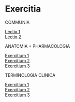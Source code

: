 # Exercitia

COMMUNIA

[Lectio 1](https://le-marin.github.io/Med-Latin/lec-01.html)  
[Lectio 2](https://le-marin.github.io/Med-Latin/lec-02.html)  

ANATOMIA + PHARMACOLOGIA

[Exercitium 1](https://le-marin.github.io/Med-Latin/ex-01.html)  
[Exercitium 2](https://le-marin.github.io/Med-Latin/ex-02.html)  
[Exercitium 3](https://le-marin.github.io/Med-Latin/ex-03.html)  

TERMINOLOGIA CLINICA

[Exercitium 1](https://le-marin.github.io/Med-Latin/TC-01.html)  
[Exercitium 2](https://le-marin.github.io/Med-Latin/TC-02.html)  
[Exercitium 3](https://le-marin.github.io/Med-Latin/TC-03.html)  

